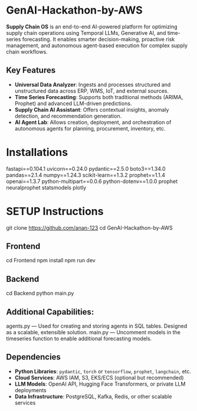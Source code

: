 # GenAI-Hackathon-by-AWS
**Supply Chain OS** is an end-to-end AI-powered platform for optimizing supply chain operations using Temporal LLMs, Generative AI, and time-series forecasting. It enables smarter decision-making, proactive risk management, and autonomous agent-based execution for complex supply chain workflows.

## Key Features

- **Universal Data Analyzer**: Ingests and processes structured and unstructured data across ERP, WMS, IoT, and external sources.
- **Time Series Forecasting**: Supports both traditional methods (ARIMA, Prophet) and advanced LLM-driven predictions.
- **Supply Chain AI Assistant**: Offers contextual insights, anomaly detection, and recommendation generation.
- **AI Agent Lab**: Allows creation, deployment, and orchestration of autonomous agents for planning, procurement, inventory, etc.


# Installations
fastapi==0.104.1
uvicorn==0.24.0
pydantic==2.5.0
boto3==1.34.0
pandas==2.1.4
numpy==1.24.3
scikit-learn==1.3.2
prophet==1.1.4
openai==1.3.7
python-multipart==0.0.6
python-dotenv==1.0.0
prophet
neuralprophet
statsmodels
plotly

# SETUP Instructions
git clone https://github.com/anan-123
cd GenAI-Hackathon-by-AWS

## Frontend
cd Frontend
npm install 
npm run dev

## Backend
cd Backend
python main.py

## Additional Capabilities: 
agents.py — Used for creating and storing agents in SQL tables. Designed as a scalable, extensible solution.
main.py — Uncomment models in the timeseries function to enable additional forecasting models.


## Dependencies

- **Python Libraries**: `pydantic`, `torch` or `tensorflow`, `prophet`, `langchain`, etc.
- **Cloud Services**: AWS IAM, S3, EKS/ECS (optional but recommended)
- **LLM Models**: OpenAI API, Hugging Face Transformers, or private LLM deployments
- **Data Infrastructure**: PostgreSQL, Kafka, Redis, or other scalable services
